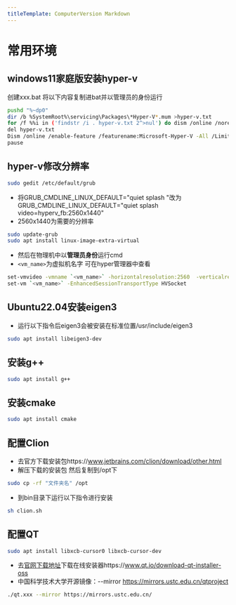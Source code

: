 ```yaml
---
titleTemplate: ComputerVersion Markdown
---
```

# 常用环境
## windows11家庭版安装hyper-v
创建xxx.bat 将以下内容复制进bat并以管理员的身份运行
```bash
pushd "%~dp0"
dir /b %SystemRoot%\servicing\Packages\*Hyper-V*.mum >hyper-v.txt
for /f %%i in ('findstr /i . hyper-v.txt 2^>nul') do dism /online /norestart /add-package:"%SystemRoot%\servicing\Packages\%%i"
del hyper-v.txt
Dism /online /enable-feature /featurename:Microsoft-Hyper-V -All /LimitAccess /ALL
pause
```


## hyper-v修改分辨率
```bash
sudo gedit /etc/default/grub
```
- 将GRUB_CMDLINE_LINUX_DEFAULT="quiet splash "改为GRUB_CMDLINE_LINUX_DEFAULT="quiet splash video=hyperv_fb:2560x1440"
- 2560x1440为需要的分辨率
```bash
sudo update-grub
sudo apt install linux-image-extra-virtual
```
- 然后在物理机中以**管理员身份**运行cmd
- `<vm_name>`为虚拟机名字 可在hyper管理器中查看
```bash
set-vmvideo -vmname `<vm_name>` -horizontalresolution:2560  -verticalresolution:1440 -resolutiontype single
set-vm `<vm_name>` -EnhancedSessionTransportType HVSocket
```
## Ubuntu22.04安装eigen3
- 运行以下指令后eigen3会被安装在标准位置/usr/include/eigen3
```bash
sudo apt install libeigen3-dev
```
## 安装g++
```bash
sudo apt install g++
```
## 安装cmake
```bash
sudo apt install cmake
```

## 配置Clion
- 去官方下载安装包https://www.jetbrains.com/clion/download/other.html
- 解压下载的安装包 然后复制到/opt下
```bash
sudo cp -rf "文件夹名" /opt
```
- 到bin目录下运行以下指令进行安装
```bash
sh clion.sh
```
## 配置QT
```bash
sudo apt install libxcb-cursor0 libxcb-cursor-dev
```
- 去[官网下载地址](https://www.qt.io/download-qt-installer-oss)下载在线安装器https://www.qt.io/download-qt-installer-oss
- 中国科学技术大学开源镜像：--mirror https://mirrors.ustc.edu.cn/qtproject
```bash
./qt.xxx --mirror https://mirrors.ustc.edu.cn/
```
